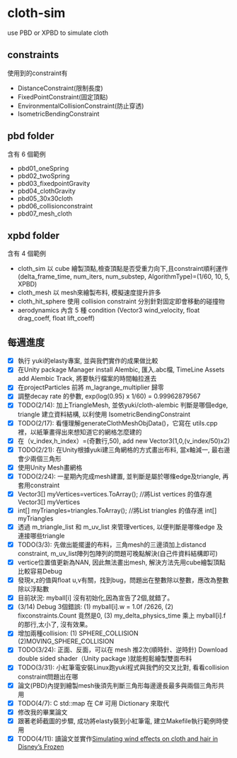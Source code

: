 # cloth-sim
use PBD or XPBD to simulate cloth

## constraints
使用到的constraint有
* DistanceConstraint(限制長度)
* FixedPointConstraint(固定頂點)
* EnvironmentalCollisionConstraint(防止穿透)
* IsometricBendingConstraint
## pbd folder
含有 6 個範例
* pbd01_oneSpring
* pbd02_twoSpring
* pbd03_fixedpointGravity
* pbd04_clothGravity
* pbd05_30x30cloth
* pbd06_collisionconstraint
* pbd07_mesh_cloth

## xpbd folder
含有 4 個範例
* cloth_sim
以 cube 繪製頂點,檢查頂點是否受重力向下,且constraint順利運作 (delta_frame_time, num_iters, num_substep, AlgorithmType)=(1/60, 10, 5, XPBD)
* cloth_mesh
以 mesh來繪製布料, 模擬速度提升許多
* cloth_hit_sphere
使用 collision constraint 分別針對固定即會移動的碰撞物
* aerodynamics
內含 5 種 condition (Vector3 wind_velocity, float drag_coeff, float lift_coeff) 

## 每週進度
- [x] 執行 yuki的elasty專案, 並與我們實作的成果做比較
- [x] 在Unity package Manager install Alembic, 匯入.abc檔, TimeLine Assets add Alembic Track, 將要執行檔案的時間軸拉進去
- [x] 在projectParticles 前將 m_lagrange_multiplier 歸零
- [x] 調整decay rate 的參數, exp(log(0.95) x 1/60) = 0.99962879567
- [x] TODO(2/14): 加上TriangleMesh, 並依yuki/cloth-alembic 判斷是哪個edge, triangle 建立資料結構, 以利使用 IsometricBendingConstraint
- [x] TODO(2/17): 看懂理解generateClothMeshObjData()，它寫在 utils.cpp 裡，以紙筆畫得出來想知道它的網格怎麼建的
- [x] 在（v_index,h_index）=(奇數行,50), add new Vector3(1,0,(v_index/50)x2)
- [x] TODO(2/21): 在Unity根據yuki建三角網格的方式畫出布料, 當x軸減一, 最右邊會少兩個三角形
- [x] 使用Unity Mesh畫網格
- [x] TODO(2/24): 一星期內完成mesh建置, 並判斷是屬於哪條edge及triangle, 再套用constraint
- [x] Vector3[] myVertices=vertices.ToArray(); //將List<Vector3> vertices 的值存進 Vector3[] myVertices
- [x] int[] myTriangles=triangles.ToArray(); //將List<int> triangles 的值存進 int[] myTriangles
- [x] 透過 m_triangle_list 和 m_uv_list 來管理vertices, 以便判斷是哪條edge 及 連接哪些triangle
- [x] TODO(3/3): 先做出能擺盪的布料，三角mesh的三邊須加上distancd constraint, m_uv_list陣列包陣列的問題可晚點解決(自己件資料結構即可) 
- [x] vertice位置值更新為NAN, 因此無法畫出mesh, 解決方法先用cube繪製頂點比較容易Debug
- [x] 發現x,z的值與float u,v有關，找到bug，問題出在整數除以整數，應改為整數除以浮點數
- [x] 目前狀況: myball[i] 沒有初始化,因為宣告了2個,就錯了。
- [x] (3/14) Debug 3個錯誤: (1) myball[i].w = 1.0f /2626, (2) fixconstraints.Count 竟然是0, (3) my_delta_physics_time 乘上 myball[i].f 的那行,太小了, 沒有效果。
- [x] 增加兩種collision: (1) SPHERE_COLLISION (2)MOVING_SPHERE_COLLISION 
- [x] TODO(3/24): 正面、反面，可以在 mesh 推2次(順時針、逆時針) Download double sided shader（Unity package )就能輕鬆繪製雙面布料
- [x] TODO(3/31): 小紅筆電安裝Linux跑yuki程式與我們的交叉比對, 看看collision constraint問題出在哪
- [x] 論文(PBD)內提到繪製mesh後須先判斷三角形每邊邊長最多與兩個三角形共用
- [x] TODO(4/7): C std::map 在 C# 可用 Dictionary 來取代
- [x] 修改我的畢業論文
- [x] 跟著老師截圖的步驟, 成功將elasty裝到小紅筆電, 建立Makefile執行範例時使用
- [x] TODO(4/11): 讀論文並實作[Simulating wind effects on cloth and hair in Disney’s Frozen](https://media.disneyanimation.com/uploads/production/publication_asset/115/asset/cloth_hair_wind.pdf)
